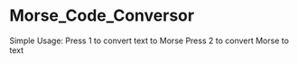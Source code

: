 # Morse_Code_Conversor

Simple Usage:
Press 1 to convert text to Morse 
Press 2 to convert Morse to text
